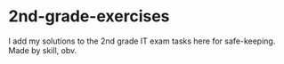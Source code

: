 # 2nd-grade-exercises
I add my solutions to the 2nd grade IT exam tasks here for safe-keeping.
Made by skill, obv.
